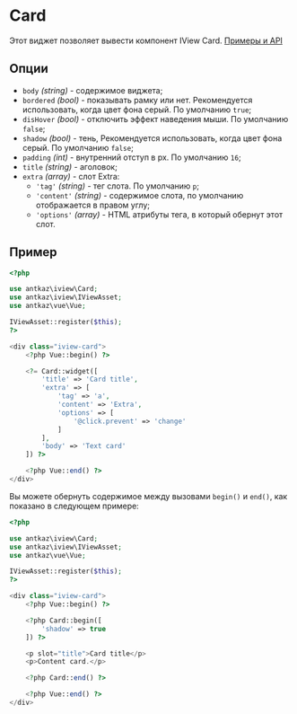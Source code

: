 # Card

Этот виджет позволяет вывести компонент IView Card. [Примеры и API](https://www.iviewui.com/components/card-en)

## Опции

* `body` *(string)* - содержимое виджета;
* `bordered` *(bool)* - показывать рамку или нет. Рекомендуется использовать, когда цвет фона серый. По умолчанию `true`;
* `disHover` *(bool)* - отключить эффект наведения мыши. По умолчанию `false`;
* `shadow` *(bool)* - тень, Рекомендуется использовать, когда цвет фона серый. По умолчанию `false`;
* `padding` *(int)* - внутренний отступ в px. По умолчанию `16`;
* `title` *(string)* - аголовок;
* `extra` *(array)* - слот Extra:
    * `'tag'` *(string)* - тег слота. По умолчанию `p`;
    * `'content'` *(string)* - содержимое слота, по умолчанию отображается в правом углу;
    * `'options'` *(array)* - HTML атрибуты тега, в который обернут этот слот.

## Пример

```php
<?php

use antkaz\iview\Card;
use antkaz\iview\IViewAsset;
use antkaz\vue\Vue;

IViewAsset::register($this);
?>

<div class="iview-card">
    <?php Vue::begin() ?>

    <?= Card::widget([
        'title' => 'Card title',
        'extra' => [
            'tag' => 'a',
            'content' => 'Extra',
            'options' => [
                '@click.prevent' => 'change'
            ]
        ],
        'body' => 'Text card'
    ]) ?>

    <?php Vue::end() ?>
</div>
```

Вы можете обернуть содержимое между вызовами `begin()` и `end()`, как показано в следующем примере:

```php
<?php

use antkaz\iview\Card;
use antkaz\iview\IViewAsset;
use antkaz\vue\Vue;

IViewAsset::register($this);
?>

<div class="iview-card">
    <?php Vue::begin() ?>

    <?php Card::begin([
        'shadow' => true
    ]) ?>

    <p slot="title">Card title</p>
    <p>Content card.</p>

    <?php Card::end() ?>

    <?php Vue::end() ?>
</div>
```